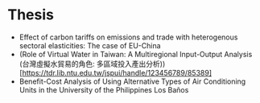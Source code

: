 # Thesis

* Effect of carbon tariffs on emissions and trade with heterogenous sectoral elasticities: The case of EU-China
* (Role of Virtual Water in Taiwan: A Multiregional Input-Output Analysis (台灣虛擬水貿易的角色: 多區域投入產出分析)) [https://tdr.lib.ntu.edu.tw/jspui/handle/123456789/85389]
* Benefit-Cost Analysis of Using Alternative Types of Air Conditioning Units in the University of the Philippines Los Baños
